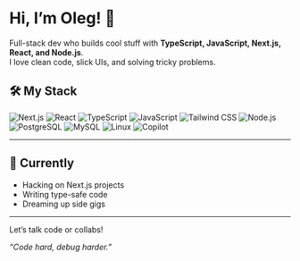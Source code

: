 # Hi, I’m Oleg! 👋

Full-stack dev who builds cool stuff with **TypeScript, JavaScript, Next.js, React, and Node.js**.  
I love clean code, slick UIs, and solving tricky problems.



## 🛠️ My Stack
![Next.js](https://img.shields.io/badge/-Next.js-1f1f1f?logo=next.js&logoColor=white&style=for-the-badge) ![React](https://img.shields.io/badge/-React-1f1f1f?logo=react&logoColor=61dfd&style=for-the-badge) ![TypeScript](https://img.shields.io/badge/-TypeScript-1f1f1f?logo=typescript&logoColor=blue&style=for-the-badge) ![JavaScript](https://img.shields.io/badge/-JavaScript-1f1f1f?logo=javascript&logoColor=F7DF1E&style=for-the-badge) ![Tailwind CSS](https://img.shields.io/badge/-Tailwind_CSS-1f1f1f?logo=tailwind-css&logoColor=38B2AC&style=for-the-badge) <!-- ![HTML](https://img.shields.io/badge/-HTML-E34F26?logo=html5&logoColor=white&style=for-the-badge) ![CSS](https://img.shields.io/badge/-CSS-1572B6?logo=css3&logoColor=white&style=for-the-badge)--> ![Node.js](https://img.shields.io/badge/-Node.js-1f1f1f?logo=node.js&logoColor=339933&style=for-the-badge) ![PostgreSQL](https://img.shields.io/badge/-PostgreSQL-1f1f1f?logo=postgresql&logoColor=585acc&style=for-the-badge) ![MySQL](https://img.shields.io/badge/-MySQL-1f1f1f?logo=mysql&logoColor=585acc&style=for-the-badge) <!-- ![MongoDB](https://img.shields.io/badge/-MongoDB-47A248?logo=mongodb&logoColor=white&style=for-the-badge) --> ![Linux](https://img.shields.io/badge/-Linux-1f1f1f?logo=linux&logoColor=FCC624&style=for-the-badge) ![Copilot](https://img.shields.io/badge/-Copilot-1f1f1f?logo=githubcopilot&logoColor=white&style=for-the-badge)


---

## 🌟 Currently
- Hacking on Next.js projects  
- Writing type-safe code  
- Dreaming up side gigs  

---

<!-- ## 📬 Connect -->
<!-- - [LinkedIn](https://www.linkedin.com/in/your-linkedin) -->  
<!-- - [Twitter/X](https://twitter.com/your-twitter) -->  
<!-- - [Email](mailto:your-email@example.com) -->  

Let’s talk code or collabs!

*“Code hard, debug harder.”*
